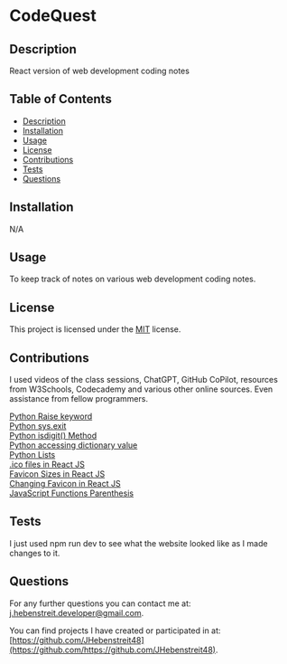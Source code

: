 # CodeQuest

## Description

React version of web development coding notes

## Table of Contents

- [Description](#description)
- [Installation](#installation)
- [Usage](#usage)
- [License](#license)
- [Contributions](#contributions)
- [Tests](#tests)
- [Questions](#questions)

## Installation

N/A

## Usage

To keep track of notes on various web development coding notes.

## License
This project is licensed under the [MIT](https://opensource.org/license/MIT) license.

## Contributions

I used videos of the class sessions, ChatGPT, GitHub CoPilot, resources from W3Schools, Codecademy and various other online sources. Even assistance from fellow programmers.

[Python Raise keyword](https://www.w3schools.com/python/ref_keyword_raise.asp)  
[Python sys.exit](https://www.google.com/search?q=sys.exit+python&oq=sys.exit+python&gs_lcrp=EgZjaHJvbWUyCQgAEEUYORiABDIHCAEQABiABDIHCAIQABiABDIICAMQABgWGB4yCAgEEAAYFhgeMggIBRAAGBYYHjIICAYQABgWGB4yCAgHEAAYFhgeMggICBAAGBYYHjIICAkQABgWGB7SAQgzMDM1ajBqN6gCALACAA&sourceid=chrome&ie=UTF-8)  
[Python isdigit() Method](https://www.google.com/search?q=isdigit()+python&rlz=1C1ONGR_enUS1017US1017&oq=isdigit()+python&gs_lcrp=EgZjaHJvbWUyCQgAEEUYORiABDIICAEQABgWGB4yCAgCEAAYFhgeMggIAxAAGBYYHjIICAQQABgWGB4yCAgFEAAYFhgeMggIBhAAGBYYHjIKCAcQABgKGBYYHjIICAgQABgWGB4yCAgJEAAYFhge0gEJMjIzNDVqMGo3qAIAsAIA&sourceid=chrome&ie=UTF-8)  
[Python accessing dictionary value](https://www.google.com/search?q=how+do+you+access+a+value+in+a+dictionary+using+its+key+in+python&rlz=1C1ONGR_enUS1017US1017&oq=how+do+you+access+a+value+in+a+dictionary+using+its+key+in+python&gs_lcrp=EgZjaHJvbWUyCQgAEEUYORiABNIBCTExNTcxajBqN6gCALACAA&sourceid=chrome&ie=UTF-8)  
[Python Lists](https://www.w3schools.com/python/python_lists.asp)  
[.ico files in React JS](https://www.google.com/search?q=what+is+a+.ico+file+in+React+JS&oq=what+is+a+.ico+file+in+React+JS&gs_lcrp=EgZjaHJvbWUyBggAEEUYOTIHCAEQIRigATIHCAIQIRigATIHCAMQIRigATIHCAQQIRigATIHCAUQIRigAdIBCTcwNDBqMGoxNagCCLACAfEFlz0RF4gGaJzxBZc9EReIBmic&sourceid=chrome&ie=UTF-8)  
[Favicon Sizes in React JS](https://www.google.com/search?q=what+sizes+can+the+favicon+be+in+a+React+JS+project&oq=what+sizes+can+the+favicon+be+in+a+React+JS+project&gs_lcrp=EgZjaHJvbWUyCQgAEEUYORigATIHCAEQIRigATIHCAIQIRigATIHCAMQIRigATIHCAQQIRiPAjIHCAUQIRiPAtIBCjExMjU4ajBqMTWoAgiwAgHxBZ4ztrYhpyGi&sourceid=chrome&ie=UTF-8)  
[Changing Favicon in React JS](https://www.geeksforgeeks.org/how-to-change-the-favicon-in-react-js/)  
[JavaScript Functions Parenthesis](https://www.google.com/search?q=In+JavaScript+functions+parenthesis+are+used+to+call+the+function+correct%3F+Also+what+is+the+purpose+of+the+parenthesis+immediately+following+the+function+name%3F&num=10&sca_esv=98a6bd07f428894a&ei=jwgNaNTeMKSG0PEP_u_kwQw&ved=0ahUKEwiU4pD_jfaMAxUkAzQIHf43OcgQ4dUDCBE&uact=5&oq=In+JavaScript+functions+parenthesis+are+used+to+call+the+function+correct%3F+Also+what+is+the+purpose+of+the+parenthesis+immediately+following+the+function+name%3F&gs_lp=Egxnd3Mtd2l6LXNlcnAinwFJbiBKYXZhU2NyaXB0IGZ1bmN0aW9ucyBwYXJlbnRoZXNpcyBhcmUgdXNlZCB0byBjYWxsIHRoZSBmdW5jdGlvbiBjb3JyZWN0PyBBbHNvIHdoYXQgaXMgdGhlIHB1cnBvc2Ugb2YgdGhlIHBhcmVudGhlc2lzIGltbWVkaWF0ZWx5IGZvbGxvd2luZyB0aGUgZnVuY3Rpb24gbmFtZT9I1p0BUKQNWOubAXABeAGQAQCYAVigAYsKqgECMTm4AQPIAQD4AQGYAgGgAgjCAgoQABiwAxjWBBhHmAMAiAYBkAYIkgcBMaAH4zayBwC4BwA&sclient=gws-wiz-serp&zx=1745685271462&no_sw_cr=1)



## Tests

I just used npm run dev to see what the website looked like as I made changes to it.
  
## Questions

For any further questions you can contact me at:  
[j.hebenstreit.developer@gmail.com](mailto:j.hebenstreit.developer@gmail.com).

You can find projects I have created or participated in at:  
[https://github.com/JHebenstreit48](https://github.com/https://github.com/JHebenstreit48).
